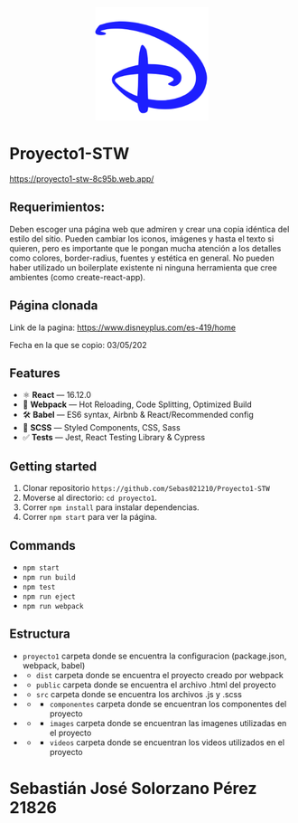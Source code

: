 <p align="center">
    <img src="./proyecto1/src/images/logoDisney.svg" alt="Disney+" style="width: 200px; height: auto;"/>
</p>

# Proyecto1-STW

https://proyecto1-stw-8c95b.web.app/

## Requerimientos:

Deben escoger una página web que admiren y crear una copia idéntica del estilo del sitio. Pueden cambiar los iconos, imágenes y hasta el texto si quieren, pero es importante que le pongan mucha atención a los detalles como colores, border-radius, fuentes y estética en general. No pueden haber utilizado un boilerplate existente ni ninguna herramienta que cree ambientes (como create-react-app). 

## Página clonada

Link de la pagina: https://www.disneyplus.com/es-419/home

Fecha en la que se copio: 03/05/202

## Features

- ⚛ **React** — 16.12.0
- 🚀 **Webpack**  — Hot Reloading, Code Splitting, Optimized Build
- 🛠 **Babel** — ES6 syntax, Airbnb & React/Recommended config
- 💅 **SCSS** — Styled Components, CSS, Sass
- ✅  **Tests** — Jest, React Testing Library & Cypress

## Getting started

1. Clonar repositorio `https://github.com/Sebas021210/Proyecto1-STW`
2. Moverse al directorio: `cd proyecto1`.<br />
3. Correr `npm install` para instalar dependencias.<br />
4. Correr `npm start` para ver la página.

## Commands

- `npm start`
- `npm run build`
- `npm test`
- `npm run eject`
- `npm run webpack`

## Estructura

- `proyecto1` carpeta donde se encuentra la configuracion (package.json, webpack, babel)
- - `dist` carpeta donde se encuentra el proyecto creado por webpack 
- - `public` carpeta donde se encuentra el archivo .html del proyecto
- - `src` carpeta donde se encuentra los archivos .js y .scss
- - - `componentes` carpeta donde se encuentran los componentes del proyecto
- - - `images` carpeta donde se encuentran las imagenes utilizadas en el proyecto
- - - `videos` carpeta donde se encuentran los videos utilizados en el proyecto

# Sebastián José Solorzano Pérez 21826

